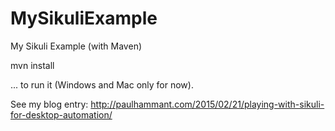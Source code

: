 # MySikuliExample
My Sikuli Example (with Maven)

mvn install

... to run it (Windows and Mac only for now).

See my blog entry: http://paulhammant.com/2015/02/21/playing-with-sikuli-for-desktop-automation/

